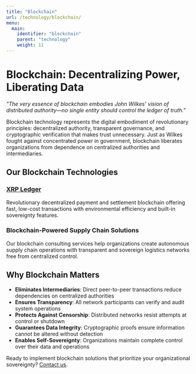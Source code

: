 ```yaml
---
title: "Blockchain"
url: /technology/blockchain/
menu:
  main:
    identifier: "blockchain"
    parent: "technology"
    weight: 11
---
```


# Blockchain: Decentralizing Power, Liberating Data

*"The very essence of blockchain embodies John Wilkes' vision of distributed authority—no single entity should control the ledger of truth."*

Blockchain technology represents the digital embodiment of revolutionary principles: decentralized authority, transparent governance, and cryptographic verification that makes trust unnecessary. Just as Wilkes fought against concentrated power in government, blockchain liberates organizations from dependence on centralized authorities and intermediaries.

## Our Blockchain Technologies

### [XRP Ledger](/technology/blockchain/xrp-ledger/)
Revolutionary decentralized payment and settlement blockchain offering fast, low-cost transactions with environmental efficiency and built-in sovereignty features.

### Blockchain-Powered Supply Chain Solutions
Our blockchain consulting services help organizations create autonomous supply chain operations with transparent and sovereign logistics networks free from centralized control.

## Why Blockchain Matters

- **Eliminates Intermediaries**: Direct peer-to-peer transactions reduce dependencies on centralized authorities
- **Ensures Transparency**: All network participants can verify and audit system operations  
- **Protects Against Censorship**: Distributed networks resist attempts at control or shutdown
- **Guarantees Data Integrity**: Cryptographic proofs ensure information cannot be altered without detection
- **Enables Self-Sovereignty**: Organizations maintain complete control over their data and operations

Ready to implement blockchain solutions that prioritize your organizational sovereignty? [Contact us](/).
